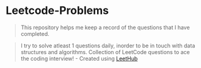 # Leetcode-Problems
> This repository helps me keep a record of the questions that I have completed.

> I try to solve atleast 1 questions daily, inorder to be in touch with data structures and algorithms.
Collection of LeetCode questions to ace the coding interview! - Created using [LeetHub](https://github.com/QasimWani/LeetHub)
